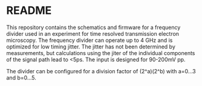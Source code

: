 # README

This repository contains the schematics and firmware for a frequency divider used in an experiment for time resolved transmission electron microscopy.
The frequency divider can operate up to 4 GHz and is optimized for low timing jitter. The jitter has not been determined by measurements, but calculations using the jiter of the individual components of the signal path lead to <5ps. The input is designed for 90-200mV pp.

The divider can be configured for a division factor of (2^a)(2^b) with a=0...3 and b=0...5.

